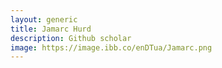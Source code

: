 ```yaml
---
layout: generic
title: Jamarc Hurd
description: Github scholar
image: https://image.ibb.co/enDTua/Jamarc.png
---
```

